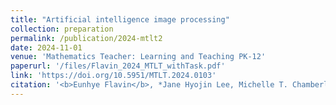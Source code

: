 ```yaml
---
title: "Artificial intelligence image processing"
collection: preparation
permalink: /publication/2024-mtlt2
date: 2024-11-01
venue: 'Mathematics Teacher: Learning and Teaching PK-12'
paperurl: '/files/Flavin_2024_MTLT_withTask.pdf'
link: 'https://doi.org/10.5951/MTLT.2024.0103'
citation: '<b>Eunhye Flavin</b>, *Jane Hyojin Lee, Michelle T. Chamberline,  &quot;Matrices and AI image processing for K-12 students,&quot; accepted to <i>Mathematics Teacher: Learning and Teaching PK-12</i>, vol. 117, no. 11, pp. 848-852, 2024'
---
```

